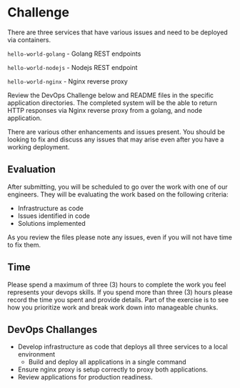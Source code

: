 # Challenge

There are three services that have various issues and need to be deployed via containers.

`hello-world-golang` - Golang REST endpoints

`hello-world-nodejs` - Nodejs REST endpoint

`hello-world-nginx` - Nginx reverse proxy

Review the DevOps Challenge below and README files in the specific application directories. The completed system will be the able to return HTTP responses via Nginx reverse proxy from a golang, and node application.

There are various other enhancements and issues present. You should be looking to fix and discuss any issues that may arise even after you have a working deployment.

## Evaluation

After submitting, you will be scheduled to go over the work with one of our engineers. They will be evaluating the work based on the following criteria:

- Infrastructure as code
- Issues identified in code
- Solutions implemented

As you review the files please note any issues, even if you will not have time to fix them.

## Time

Please spend a maximum of three (3) hours to complete the work you feel represents your devops skills. If you spend more than three (3) hours please record the time you spent and provide details. Part of the exercise is to see how you prioritize work and break work down into manageable chunks.

## DevOps Challanges

- Develop infrastructure as code that deploys all three services to a local environment
  - Build and deploy all applications in a single command
- Ensure nginx proxy is setup correctly to proxy both applications.
- Review applications for production readiness.
